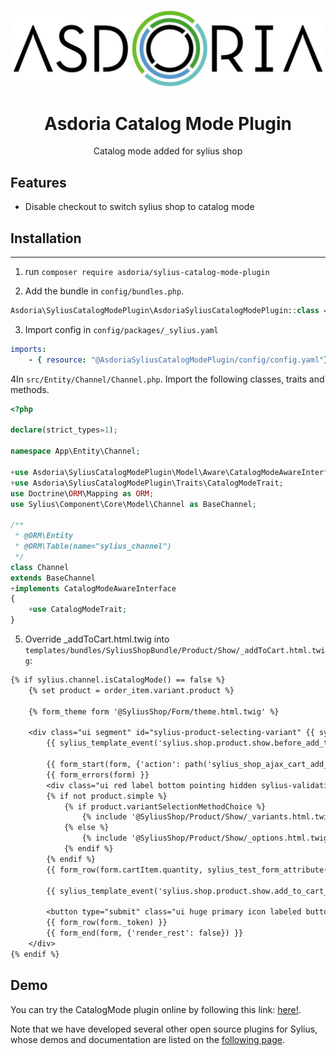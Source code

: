 <p align="center">
</p>

![Logo Asdoria](doc/asdoria.jpg)

<h1 align="center">Asdoria Catalog Mode Plugin</h1>

<p align="center">Catalog mode added for sylius shop</p>

## Features

+ Disable checkout to switch sylius shop to catalog mode

## Installation

---
1. run `composer require asdoria/sylius-catalog-mode-plugin`


2. Add the bundle in `config/bundles.php`.

```PHP
Asdoria\SyliusCatalogModePlugin\AsdoriaSyliusCatalogModePlugin::class => ['all' => true],
```
3. Import config in `config/packages/_sylius.yaml`
```yaml
imports:
    - { resource: "@AsdoriaSyliusCatalogModePlugin/config/config.yaml"}
```

4In `src/Entity/Channel/Channel.php`. Import the following classes, traits and methods.

```PHP
<?php

declare(strict_types=1);

namespace App\Entity\Channel;

+use Asdoria\SyliusCatalogModePlugin\Model\Aware\CatalogModeAwareInterface;
+use Asdoria\SyliusCatalogModePlugin\Traits\CatalogModeTrait;
use Doctrine\ORM\Mapping as ORM;
use Sylius\Component\Core\Model\Channel as BaseChannel;

/**
 * @ORM\Entity
 * @ORM\Table(name="sylius_channel")
 */
class Channel 
extends BaseChannel 
+implements CatalogModeAwareInterface
{
    +use CatalogModeTrait;
}
```

5. Override _addToCart.html.twig into `templates/bundles/SyliusShopBundle/Product/Show/_addToCart.html.twig`:
```diff
{% if sylius.channel.isCatalogMode() == false %}
    {% set product = order_item.variant.product %}
    
    {% form_theme form '@SyliusShop/Form/theme.html.twig' %}
    
    <div class="ui segment" id="sylius-product-selecting-variant" {{ sylius_test_html_attribute('product-selecting-variant') }}>
        {{ sylius_template_event('sylius.shop.product.show.before_add_to_cart', {'product': product, 'order_item': order_item}) }}
    
        {{ form_start(form, {'action': path('sylius_shop_ajax_cart_add_item', {'productId': product.id}), 'attr': {'id': 'sylius-product-adding-to-cart', 'class': 'ui loadable form', 'novalidate': 'novalidate', 'autocomplete': 'off', 'data-redirect': path(configuration.getRedirectRoute('summary'))}}) }}
        {{ form_errors(form) }}
        <div class="ui red label bottom pointing hidden sylius-validation-error" id="sylius-cart-validation-error" {{ sylius_test_html_attribute('cart-validation-error') }}></div>
        {% if not product.simple %}
            {% if product.variantSelectionMethodChoice %}
                {% include '@SyliusShop/Product/Show/_variants.html.twig' %}
            {% else %}
                {% include '@SyliusShop/Product/Show/_options.html.twig' %}
            {% endif %}
        {% endif %}
        {{ form_row(form.cartItem.quantity, sylius_test_form_attribute('quantity')) }}
    
        {{ sylius_template_event('sylius.shop.product.show.add_to_cart_form', {'product': product, 'order_item': order_item, 'form': form}) }}
    
        <button type="submit" class="ui huge primary icon labeled button" {{ sylius_test_html_attribute('add-to-cart-button') }}><i class="cart icon"></i> {{ 'sylius.ui.add_to_cart'|trans }}</button>
        {{ form_row(form._token) }}
        {{ form_end(form, {'render_rest': false}) }}
    </div>
{% endif %}
```

## Demo

You can try the CatalogMode plugin online by following this link: [here!](https://demo-sylius.asdoria.fr/admin/channels).

Note that we have developed several other open source plugins for Sylius, whose demos and documentation are listed on the [following page](https://asdoria.github.io/).




